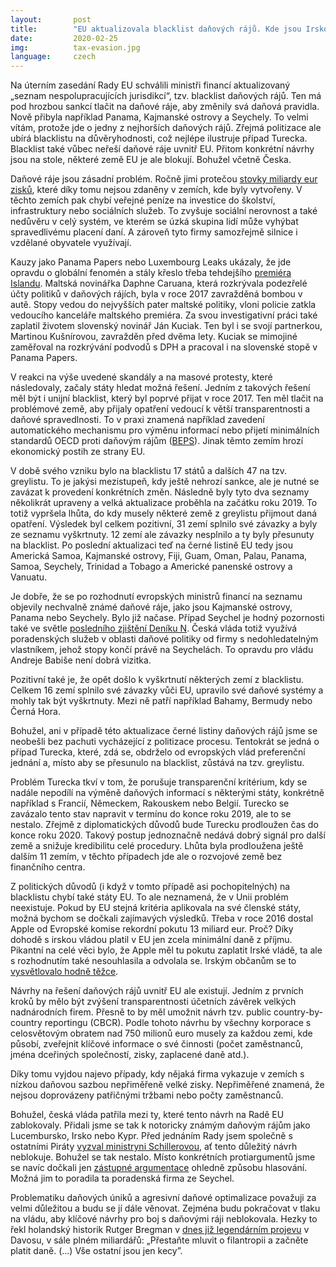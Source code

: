 ```yaml
---
layout:       post
title:        "EU aktualizovala blacklist daňových rájů. Kde jsou Irsko a Lucembursko?"
date:         2020-02-25
img:          tax-evasion.jpg
language:     czech
---
```


Na úterním zasedání Rady EU schválili ministři financí aktualizovaný „seznam nespolupracujících jurisdikcí“, tzv. blacklist daňových rájů. Ten má pod hrozbou sankcí tlačit na daňové ráje, aby změnily svá daňová pravidla. Nově přibyla například  Panama, Kajmanské ostrovy a  Seychely. To velmi vítám, protože jde o jedny z nejhorších daňových rájů. Zřejmá politizace ale ubírá blacklistu na důvěryhodnosti, což nejlépe ilustruje případ Turecka.  Blacklist také vůbec neřeší daňové ráje uvnitř EU. Přitom konkrétní návrhy jsou na stole, některé země EU je ale blokují. Bohužel včetně Česka.

<!--more-->

Daňové ráje jsou zásadní problém. Ročně jimi protečou [stovky miliardy eur zisků](http://gabriel-zucman.eu/files/TWZ2017.pdf), které díky tomu nejsou zdaněny v zemích, kde byly vytvořeny. V těchto zemích pak chybí veřejné peníze na investice do školství, infrastruktury nebo sociálních služeb. To zvyšuje sociální nerovnost a také nedůvěru v celý systém, ve kterém se úzká skupina lidí může vyhýbat spravedlivému placení daní. A zároveň tyto firmy samozřejmě silnice i vzdělané obyvatele využívají.

Kauzy jako Panama Papers nebo Luxembourg Leaks ukázaly, že jde opravdu o globální fenomén a stály křeslo třeba tehdejšího [premiéra Islandu](https://zpravy.aktualne.cz/zahranici/islandsky-premier-rezignoval-kvuli-kauze-panamskych-dokument/r~7293bd76fc7811e59e33002590604f2e/). Maltská novinářka Daphne Caruana, která rozkrývala podezřelé účty politiků v daňových rájích, byla v roce 2017 zavražděná bombou v autě. Stopy vedou do nejvyšších pater maltské politiky, vloni policie zatkla vedoucího kanceláře maltského premiéra. Za svou investigativní práci také zaplatil životem slovenský novinář Ján Kuciak. Ten byl i se svojí partnerkou, Martinou Kušnírovou, zavražděn před  dvěma lety. Kuciak se mimojiné zaměřoval na rozkrývání podvodů s DPH a pracoval i na slovenské stopě v Panama Papers.

V reakci na výše uvedené skandály a na masové protesty, které následovaly, začaly státy hledat možná řešení. Jedním z takových řešení měl být i unijní blacklist, který byl poprvé přijat v roce 2017. Ten měl tlačit na problémové země, aby přijaly opatření vedoucí k větší transparentnosti a daňové spravedlnosti. To v praxi znamená například zavedení automatického mechanismu pro výměnu informací nebo přijetí minimálních standardů OECD proti daňovým rájům ([BEPS](https://www.oecd.org/tax/beps/)). Jinak těmto zemím hrozí ekonomický postih ze strany EU.

V době svého vzniku bylo na blacklistu 17 států a dalších 47 na tzv. greylistu. To je jakýsi mezistupeň, kdy ještě nehrozí sankce, ale je nutné se zavázat k provedení konkrétních změn. Následně byly tyto dva seznamy několikrát upraveny a velká aktualizace proběhla na začátku roku 2019. To totiž vypršela lhůta, do kdy musely některé země z greylistu přijmout daná opatření. Výsledek byl celkem pozitivní, 31 zemí splnilo své závazky a byly ze seznamu vyškrtnuty. 12 zemí ale závazky nesplnilo a ty byly přesunuty na blacklist. Po poslední aktualizaci teď na černé listině EU tedy jsou Americká Samoa, Kajmanské ostrovy, Fiji, Guam, Oman, Palau, Panama, Samoa, Seychely, Trinidad a Tobago a Americké panenské ostrovy a Vanuatu.

Je dobře, že se po rozhodnutí evropských ministrů financí na seznamu objevily nechvalně známé daňové ráje, jako jsou Kajmanské ostrovy, Panama nebo Seychely. Bylo již načase. Případ Seychel je hodný pozornosti také ve světle [posledního zjištění Deníku N](https://denikn.cz/290507/urad-vlady-plati-firmu-s-vlastnikem-na-seychelach-radi-nam-s-optimalizaci-dani-rika-mluvci/?ref=tit&fbclid=IwAR0tskNzn948udvXka_nrLLHbQrRMcUHNakTWVCWfUaYonDUEW27qsT5aTA). Česká vláda totiž využívá poradenských služeb v oblasti daňové politiky od firmy s nedohledatelným vlastníkem, jehož stopy končí právě na Seychelách. To opravdu pro vládu Andreje Babiše není dobrá vizitka.

Pozitivní také je, že opět došlo k vyškrtnutí některých zemí z blacklistu. Celkem 16 zemí splnilo své závazky vůči EU, upravilo své daňové systémy a mohly tak být vyškrtnuty. Mezi ně patří například Bahamy, Bermudy nebo Černá Hora.

Bohužel, ani v případě této aktualizace černé listiny daňových rájů jsme se neobešli bez pachuti vycházející z politizace procesu. Tentokrát se jedná o případ Turecka, které, zdá se, obdrželo od evropských vlád preferenční jednání a, místo aby se přesunulo na blacklist, zůstává na tzv. greylistu.

Problém Turecka tkví v tom, že porušuje transparenční kritérium, kdy se nadále nepodílí na výměně daňových informací s některými státy, konkrétně například s Francií, Německem, Rakouskem nebo Belgií.  Turecko se zavázalo tento stav napravit v termínu do konce roku 2019, ale to se nestalo. Zřejmě z diplomatických důvodů bude Turecku prodloužen čas do konce roku 2020. Takový postup jednoznačně nedává dobrý signál pro další země a snižuje kredibilitu celé procedury. Lhůta byla prodloužena ještě dalším 11 zemím, v těchto případech jde ale o rozvojové země bez finančního centra.

Z politických důvodů (i když v tomto případě asi pochopitelných) na blacklistu chybí také státy EU. To ale neznamená, že v Unii problém neexistuje. Pokud by EU stejná kritéria aplikovala na své členské státy, možná bychom se dočkali zajímavých výsledků. Třeba v roce 2016 dostal Apple od Evropské komise rekordní pokutu 13 miliard eur. Proč? Díky dohodě s irskou vládou platil v EU jen zcela minimální daně z příjmu. Pikantní na celé věci bylo, že Apple měl tu pokutu zaplatit Irské vládě, ta ale s rozhodnutím také nesouhlasila a odvolala se. Irským občanům se to [vysvětlovalo hodně těžce](https://www.yahoo.com/news/irish-opposition-attacks-apple-ruling-appeal-004938002.html?guce_referrer=aHR0cHM6Ly93d3cuZ29vZ2xlLmNvbS8&guce_referrer_sig=AQAAAACowBh8bGyd9PovAt6gV4ICLIXO26B_qwZNSd5gTF7vF__hmSPviQePgyCf_MwPzJqvBch6IFpF3b189LZuVpQtLJELZYSkQvUGg8Gm5sUhwKhnNC1suVU-i4rNpVokUQT1fJeCLcJsH5wfIr1odzOC-lY5fuKYMEPKNmf5j35p&guccounter=1).

Návrhy na řešení daňových rájů uvnitř EU ale existují. Jedním z prvních kroků by mělo být zvýšení transparentnosti účetních závěrek velkých nadnárodních firem. Přesně to by měl umožnit návrh tzv. public country-by-country reportingu (CBCR). Podle tohoto návrhu by všechny korporace s celosvětovým obratem nad 750 milionů euro musely za každou zemi, kde působí, zveřejnit klíčové informace o své činnosti (počet zaměstnanců, jména dceřiných společností, zisky, zaplacené daně atd.).

Díky tomu vyjdou najevo případy, kdy nějaká firma vykazuje v zemích s nízkou daňovou sazbou nepřiměřeně velké zisky. Nepřiměřené znamená, že nejsou doprovázeny patřičnými tržbami nebo počty zaměstnanců.

Bohužel, česká vláda patřila mezi ty, které tento návrh na Radě EU zablokovaly. Přidali jsme se tak k notoricky známým daňovým rájům jako Lucembursko, Irsko nebo Kypr. Před jednáním Rady jsem společně s ostatními Piráty [vyzval ministryni Schillerovou](https://www.pirati.cz/tiskove-zpravy/peksa-vlada-blokuje-legislativu-proti-danovym-unikum.html), ať tento důležitý návrh neblokuje. Bohužel se tak nestalo. Místo konkrétních protiargumentů jsme se navíc dočkali jen [zástupné argumentace](http://data.consilium.europa.eu/doc/document/ST-14038-2019-ADD-1/en/pdf) ohledně způsobu hlasování. Možná jim to poradila ta poradenská firma ze Seychel.

Problematiku daňových úniků a agresivní daňové optimalizace považuji za velmi důležitou a budu se jí dále věnovat. Zejména budu pokračovat v tlaku na vládu, aby klíčové návrhy pro boj s daňovými ráji neblokovala. Hezky to řekl holandský historik Rutger Bregman v [dnes již legendárním projevu](https://www.theguardian.com/business/2019/jan/30/historian-berates-billionaires-at-davos-over-tax-avoidance) v Davosu, v sále plném miliardářů: „Přestaňte mluvit o filantropii a začněte platit daně. (...) Vše ostatní jsou jen kecy”.
